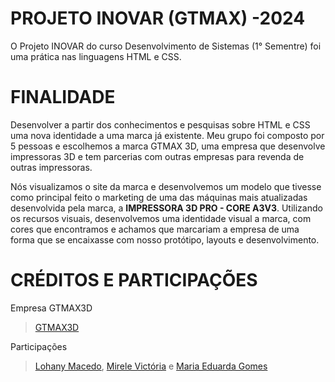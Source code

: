 # PROJETO INOVAR (GTMAX) -2024
O Projeto INOVAR do curso Desenvolvimento de Sistemas (1° Sementre) foi uma prática nas linguagens HTML e CSS.

# FINALIDADE
Desenvolver a partir dos conhecimentos e pesquisas sobre HTML e CSS uma nova identidade a uma marca já existente.
Meu grupo foi composto por 5 pessoas e escolhemos a marca GTMAX 3D, uma empresa que desenvolve impressoras 3D e tem parcerias com outras empresas para revenda de outras impressoras.

Nós visualizamos o site da marca e desenvolvemos um modelo que tivesse como principal feito o marketing de uma das máquinas mais atualizadas desenvolvida pela marca, a **IMPRESSORA 3D PRO - CORE A3V3**. 
Utilizando os recursos visuais, desenvolvemos uma identidade visual a marca, com cores que encontramos e achamos que marcariam a empresa de uma forma que se encaixasse com nosso protótipo, layouts e desenvolvimento.

# CRÉDITOS E PARTICIPAÇÕES

Empresa GTMAX3D
> [GTMAX3D](https://www.gtmax3d.com.br/)

Participações
> [Lohany Macedo](https://github.com/Lohanyy17),
> [Mirele Victória](https://github.com/Mvictoria218) e
> [Maria Eduarda Gomes](https://github.com/MariaGomesR)

